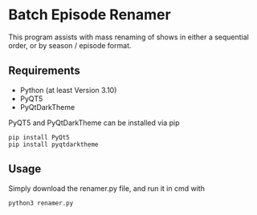 # Batch Episode Renamer

This program assists with mass renaming of shows in either a sequential order, or by season / episode format.

## Requirements

- Python (at least Version 3.10)
- PyQT5
- PyQtDarkTheme

PyQT5 and PyQtDarkTheme can be installed via pip
```
pip install PyQt5
pip install pyqtdarktheme
```

## Usage

Simply download the renamer.py file, and run it in cmd with
```
python3 renamer.py
```